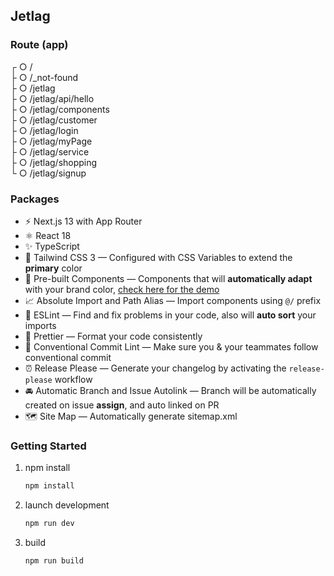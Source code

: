

## Jetlag

### Route (app)
┌ ○ /                                      <br>
├ ○ /_not-found                            <br>
├ ○ /jetlag                                <br>
├ ○ /jetlag/api/hello                      <br>
├ ○ /jetlag/components                     <br>
├ ○ /jetlag/customer                       <br>
├ ○ /jetlag/login                          <br>
├ ○ /jetlag/myPage                         <br>
├ ○ /jetlag/service                        <br>
├ ○ /jetlag/shopping                       <br>
└ ○ /jetlag/signup                         <br>

### Packages

- ⚡️ Next.js 13 with App Router
- ⚛️ React 18
- ✨ TypeScript
- 💨 Tailwind CSS 3 — Configured with CSS Variables to extend the **primary** color
- 💎 Pre-built Components — Components that will **automatically adapt** with your brand color, [check here for the demo](https://tsnext-tw.thcl.dev/components)
- 📈 Absolute Import and Path Alias — Import components using `@/` prefix
- 📏 ESLint — Find and fix problems in your code, also will **auto sort** your imports
- 💖 Prettier — Format your code consistently
- 🤖 Conventional Commit Lint — Make sure you & your teammates follow conventional commit
- ⏰ Release Please — Generate your changelog by activating the `release-please` workflow
- 🚘 Automatic Branch and Issue Autolink — Branch will be automatically created on issue **assign**, and auto linked on PR
- 🗺 Site Map — Automatically generate sitemap.xml

### Getting Started

1. npm install

   ```bash
   npm install
   ```

2. launch development

   ```bash
   npm run dev
   ```

3. build

   ```bash
   npm run build
   ```
